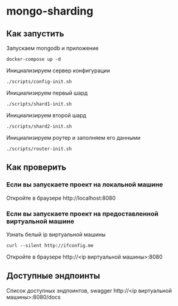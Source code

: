 # mongo-sharding            

## Как запустить

Запускаем mongodb и приложение

```shell
docker-compose up -d
```

Инициализируем сервер конфигурации

```shell
./scripts/config-init.sh
```

Инициализируем первый шард

```shell
./scripts/shard1-init.sh
```

Инициализируем второй шард

```shell
./scripts/shard2-init.sh
```

Инициализируем роутер и заполняем его данными

```shell
./scripts/router-init.sh
```

## Как проверить

### Если вы запускаете проект на локальной машине

Откройте в браузере http://localhost:8080

### Если вы запускаете проект на предоставленной виртуальной машине

Узнать белый ip виртуальной машины

```shell
curl --silent http://ifconfig.me
```

Откройте в браузере http://<ip виртуальной машины>:8080

## Доступные эндпоинты

Список доступных эндпоинтов, swagger http://<ip виртуальной машины>:8080/docs